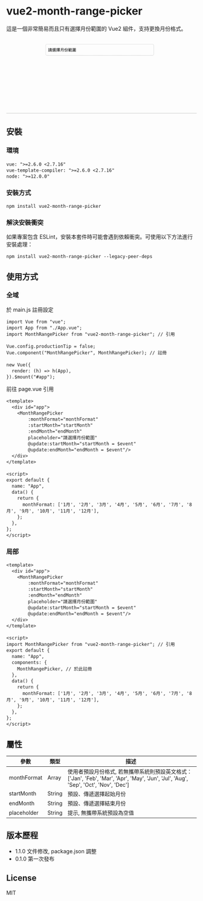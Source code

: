 # vue2-month-range-picker

這是一個非常簡易而且只有選擇月份範圍的 Vue2 組件，支持更換月份格式。

![範例](https://github.com/traveltime1221/vue2-month-range-picker/raw/main/src/assets/image/example.gif)

## 安裝

### 環境
```
vue: ">=2.6.0 <2.7.16"
vue-template-compiler: ">=2.6.0 <2.7.16"
node: ">=12.0.0"
```

### 安裝方式
```
npm install vue2-month-range-picker
```

### 解決安裝衝突
如果專案包含 ESLint，安裝本套件時可能會遇到依賴衝突。可使用以下方法進行安裝處理：
```
npm install vue2-month-range-picker --legacy-peer-deps
```


## 使用方式

### 全域
於 main.js 註冊設定
```
import Vue from "vue";
import App from "./App.vue";
import MonthRangePicker from "vue2-month-range-picker"; // 引用

Vue.config.productionTip = false;
Vue.component("MonthRangePicker", MonthRangePicker); // 註冊

new Vue({
  render: (h) => h(App),
}).$mount("#app");
```

前往 page.vue 引用
```
<template>
  <div id="app">
    <MonthRangePicker
        :monthFormat="monthFormat"
        :startMonth="startMonth"
        :endMonth="endMonth"
        placeholder="請選擇月份範圍"
        @update:startMonth="startMonth = $event"
        @update:endMonth="endMonth = $event"/>
  </div>
</template>

<script>
export default {
  name: "App",
  data() {
    return {
      monthFormat: ['1月', '2月', '3月', '4月', '5月', '6月', '7月', '8月', '9月', '10月', '11月', '12月'],
    };
  },
};
</script>
```

### 局部
```
<template>
  <div id="app">
    <MonthRangePicker
        :monthFormat="monthFormat"
        :startMonth="startMonth"
        :endMonth="endMonth"
        placeholder="請選擇月份範圍"
        @update:startMonth="startMonth = $event"
        @update:endMonth="endMonth = $event"/>
  </div>
</template>

<script>
import MonthRangePicker from "vue2-month-range-picker"; // 引用
export default {
  name: "App",
  components: {
    MonthRangePicker, // 於此註冊
  },
  data() {
    return {
      monthFormat: ['1月', '2月', '3月', '4月', '5月', '6月', '7月', '8月', '9月', '10月', '11月', '12月'],
    };
  },
};
</script>
```

## 屬性
|  參數 | 類型 | 描述 | 
| -------- | -------- | -------- | 
| monthFormat    | Array     | 使用者預設月份格式, 若無攜帶系統則預設英文格式：['Jan', 'Feb', 'Mar', 'Apr', 'May', 'Jun', 'Jul', 'Aug', 'Sep', 'Oct', 'Nov', 'Dec']    | 
| startMonth    | String     | 預設、傳遞選擇起始月份    |
| endMonth    | String     | 預設、傳遞選擇結束月份    | 
| placeholder    | String     | 提示, 無攜帶系統預設為空值    | 


## 版本歷程
* 1.1.0 文件修改, package.json 調整
* 0.1.0 第一次發布

## License
MIT
